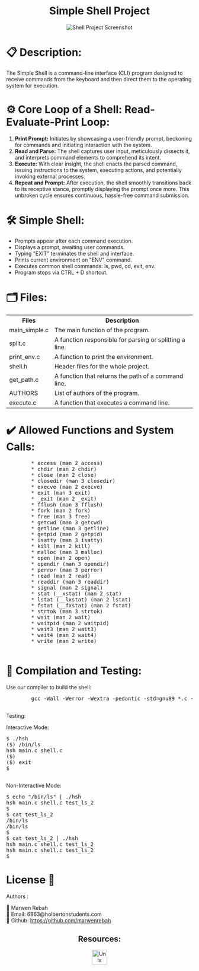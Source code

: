 <h1 align="center">Simple Shell Project</h1>

<p align="center"> <img src="https://github.com/marwenrebah/holbertonschool-simple_shell/assets/133456502/1eff87de-2116-4a56-8fab-8e21a1f6880f/" alt="Shell Project Screenshot"/> </p>

<h1>📋 Description:</h1>
<p>The Simple Shell is a command-line interface (CLI) program designed to receive commands from the keyboard and then direct them to the operating system for execution.</p>

 <h1>⚙️ Core Loop of a Shell: Read-Evaluate-Print Loop:</h1>
    <ol>
        <li><strong>Print Prompt:</strong> Initiates by showcasing a user-friendly prompt, beckoning for commands and initiating interaction with the system.</li>
        <li><strong>Read and Parse:</strong> The shell captures user input, meticulously dissects it, and interprets command elements to comprehend its intent.</li>
        <li><strong>Execute:</strong> With clear insight, the shell enacts the parsed command, issuing instructions to the system, executing actions, and potentially invoking external processes.</li>
        <li><strong>Repeat and Prompt:</strong> After execution, the shell smoothly transitions back to its receptive stance, promptly displaying the prompt once more. This unbroken cycle ensures continuous, hassle-free command submission.</li>
    </ol>

<h1>🛠️ Simple Shell:</h1>
    <ul>
        <li>Prompts appear after each command execution.</li>
        <li>Displays a prompt, awaiting user commands.</li>
        <li>Typing "EXIT" terminates the shell and interface.</li>
        <li>Prints current environment on "ENV" command.</li>
        <li>Executes common shell commands: ls, pwd, cd, exit, env.</li>
        <li>Program stops via CTRL + D shortcut.</li>
    </ul>

 <h1>🗂️ Files:</h1>
    <table>
        <tr>
            <th>Files</th>
            <th>Description</th>
        </tr>
        <tr>
            <td>main_simple.c</td>
            <td>The main function of the program.</td>
        </tr>
        <tr>
            <td>split.c</td>
            <td>A function responsible for parsing or splitting a line.</td>
        </tr>
        <tr>
            <td>print_env.c</td>
            <td>A function to print the environment.</td>
        </tr>
        <tr>
            <td>shell.h</td>
            <td>Header files for the whole project.</td>
        </tr>
        <tr>
            <td>get_path.c</td>
            <td>A function that returns the path of a command line.</td>
        </tr>
        <tr>
            <td>AUTHORS</td>
            <td>List of authors of the program.</td>
        </tr>
        <tr>
            <td>execute.c</td>
            <td>A function that executes a command line.</td>
        </tr>
    </table>

<h1>✔️ Allowed Functions and System Calls:</h1>
    <pre>
        * access (man 2 access)
        * chdir (man 2 chdir)
        * close (man 2 close)
        * closedir (man 3 closedir)
        * execve (man 2 execve)
        * exit (man 3 exit)
        * _exit (man 2 _exit)
        * fflush (man 3 fflush)
        * fork (man 2 fork)
        * free (man 3 free)
        * getcwd (man 3 getcwd)
        * getline (man 3 getline)
        * getpid (man 2 getpid)
        * isatty (man 3 isatty)
        * kill (man 2 kill)
        * malloc (man 3 malloc)
        * open (man 2 open)
        * opendir (man 3 opendir)
        * perror (man 3 perror)
        * read (man 2 read)
        * readdir (man 3 readdir)
        * signal (man 2 signal)
        * stat (__xstat) (man 2 stat)
        * lstat (__lxstat) (man 2 lstat)
        * fstat (__fxstat) (man 2 fstat)
        * strtok (man 3 strtok)
        * wait (man 2 wait)
        * waitpid (man 2 waitpid)
        * wait3 (man 2 wait3)
        * wait4 (man 2 wait4)
        * write (man 2 write)
    </pre>

 <h1>🔭 Compilation and Testing:</h1>
    <p>Use our compiler to build the shell:</p>

 <pre>
        gcc -Wall -Werror -Wextra -pedantic -std=gnu89 *.c -o hsh
    </pre>

  <p>Testing:</p>

 <p>Interactive Mode:</p>

<pre>
$ ./hsh
($) /bin/ls
hsh main.c shell.c
($)
($) exit
$
 </pre>

 <p>Non-Interactive Mode:</p>

<pre>
$ echo "/bin/ls" | ./hsh
hsh main.c shell.c test_ls_2
$
$ cat test_ls_2
/bin/ls
/bin/ls
$
$ cat test_ls_2 | ./hsh
hsh main.c shell.c test_ls_2
hsh main.c shell.c test_ls_2
$
</pre>

 <h1>License 👥</h1>
    <p>Authors :</p>
    <p>🚀 Marwen Rebah<br>
    📧 Email: 6863@holbertonstudents.com<br>
    👻 Github: <a href="https://github.com/marwenrebah" target="_blank" rel="noreferrer">https://github.com/marwenrebah</a></p>

 <h2 align="center">Resources:</h2>
    <p align="center"> <a href="https://en.wikipedia.org/wiki/Unix_shell/" target="_blank" rel="noreferrer"> <img src="https://github.com/marwenrebah/holbertonschool-simple_shell/assets/133456502/33977ca1-5729-4e15-9ca3-f82bf8946aa1" alt="Unix" width="40" height="40"/> </a> </p>
</body>
</html>
